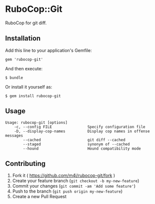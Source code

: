 # RuboCop::Git

RuboCop for git diff.

## Installation

Add this line to your application's Gemfile:

    gem 'rubocop-git'

And then execute:

    $ bundle

Or install it yourself as:

    $ gem install rubocop-git

## Usage

    Usage: rubocop-git [options]
        -c, --config FILE                Specify configuration file
        -D, --display-cop-names          Display cop names in offense messages
            --cached                     git diff --cached
            --staged                     synonym of --cached
            --hound                      Hound compatibility mode

## Contributing

1. Fork it ( https://github.com/m4i/rubocop-git/fork )
2. Create your feature branch (`git checkout -b my-new-feature`)
3. Commit your changes (`git commit -am 'Add some feature'`)
4. Push to the branch (`git push origin my-new-feature`)
5. Create a new Pull Request
